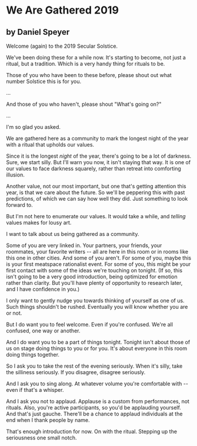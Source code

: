 # We Are Gathered 2019
## by Daniel Speyer

Welcome (again) to the 2019 Secular Solstice.

We've been doing these for a while now.  It's starting to become, not just a ritual, but a tradition.  Which is a very handy thing for rituals to be.

Those of you who have been to these before, please shout out what number Solstice this is for you.

...

And those of you who haven't, please shout "What's going on?"

...

I'm so glad you asked.

We are gathered here as a community to mark the longest night of the year with a ritual that upholds our values.

Since it is the longest *night* of the year, there's going to be a lot of darkness.  Sure, we start silly.  But I'll warn you now, it isn't staying that way.  It is one of our values to face darkness squarely, rather than retreat into comforting illusion.

Another value, not our most important, but one that's getting attention this year, is that we care about the future.  So we'll be peppering this with past predictions, of which we can say how well they did.  Just something to look forward to.

But I'm not here to enumerate our values.  It would take a while, and *telling* values makes for lousy art.

I want to talk about us being gathered as a community.

Some of you are very linked in. Your partners, your friends, your roommates, your favorite writers -- all are here in this room or in rooms like this one in other cities.  And some of you aren't.  For some of you, maybe this is your first meatspace rationalist event.  For some of you, this might be your first contact with some of the ideas we're touching on tonight.  (If so, this isn't going to be a very good introduction, being optimized for emotion rather than clarity.  But you'll have plenty of opportunity to research later, and I have confidence in you.)

I only want to gently nudge you towards thinking of yourself as one of us.  Such things shouldn't be rushed.  Eventually you will know whether you are or not.

But I do want you to feel welcome.  Even if you're confused.  We're all confused, one way or another.

And I do want you to be a part of things tonight.  Tonight isn't about those of us on stage doing things to you or for you.  It's about everyone in this room doing things together.

So I ask you to take the rest of the evening seriously.  When it's silly, take the silliness seriously.  If you disagree, disagree seriously.

And I ask you to sing along.  At whatever volume you're comfortable with -- even if that's a whisper.

And I ask you not to applaud.  Applause is a custom from performances, not rituals.  Also, you're active participants, so you'd be applauding yourself.  And that's just gauche.  There'll be a chance to applaud individuals at the end when I thank people by name.

That's enough introduction for now.  On with the ritual.  Stepping up the seriousness one small notch.
